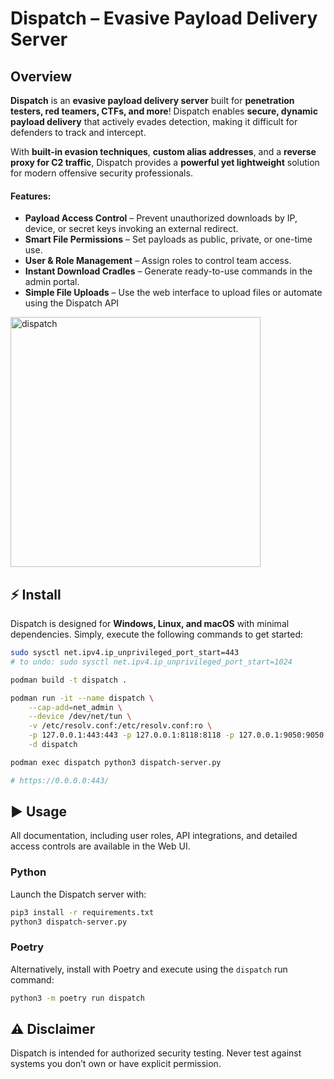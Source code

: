 # Dispatch – Evasive Payload Delivery Server

## Overview  
**Dispatch** is an **evasive payload delivery server** built for **penetration testers, red teamers, CTFs, and more**! Dispatch enables **secure, dynamic payload delivery** that actively evades detection, making it difficult for defenders to track and intercept.  

With **built-in evasion techniques**, **custom alias addresses**, and a **reverse proxy for C2 traffic**, Dispatch provides a **powerful yet lightweight** solution for modern offensive security professionals.  

#### Features:  
- **Payload Access Control** – Prevent unauthorized downloads by IP, device, or secret keys invoking an external redirect. 
- **Smart File Permissions** – Set payloads as public, private, or one-time use.  
- **User & Role Management** – Assign roles to control team access.  
- **Instant Download Cradles** – Generate ready-to-use commands in the admin portal.  
- **Simple File Uploads** – Use the web interface to upload files or automate using the Dispatch API

<img height="400" alt="dispatch" src="https://github.com/user-attachments/assets/c6ec329b-933d-4560-a3e8-2eeb74095b22" />


## ⚡ Install  
Dispatch is designed for **Windows, Linux, and macOS** with minimal dependencies. Simply, execute the following commands to get started:  

```bash
sudo sysctl net.ipv4.ip_unprivileged_port_start=443
# to undo: sudo sysctl net.ipv4.ip_unprivileged_port_start=1024

podman build -t dispatch .

podman run -it --name dispatch \
    --cap-add=net_admin \
    --device /dev/net/tun \
    -v /etc/resolv.conf:/etc/resolv.conf:ro \
    -p 127.0.0.1:443:443 -p 127.0.0.1:8118:8118 -p 127.0.0.1:9050:9050 -p 127.0.0.1:9051:9051 \
    -d dispatch

podman exec dispatch python3 dispatch-server.py

# https://0.0.0.0:443/
```


## ▶️ Usage
All documentation, including user roles, API integrations, and detailed access controls are available in the Web UI.

### Python
Launch the Dispatch server with:
```bash
pip3 install -r requirements.txt
python3 dispatch-server.py
```

### Poetry
Alternatively, install with Poetry and execute using the `dispatch` run command:
```bash
python3 -m poetry run dispatch
```


## ⚠️ Disclaimer
Dispatch is intended for authorized security testing. Never test against systems you don’t own or have explicit permission.
